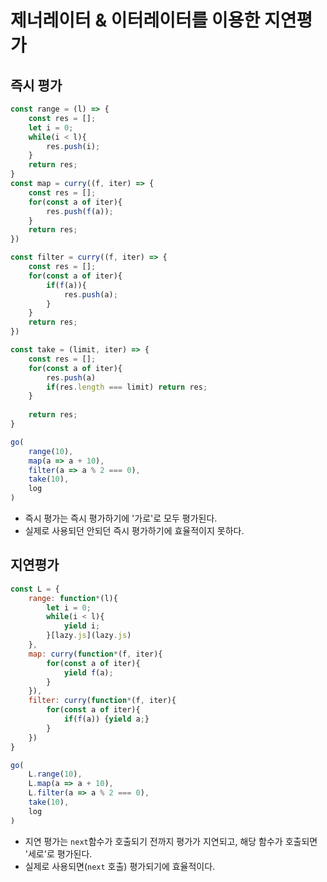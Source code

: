 # 제너레이터 & 이터레이터를 이용한 지연평가

## 즉시 평가
```javascript
const range = (l) => {
    const res = [];
    let i = 0;
    while(i < l){
        res.push(i);
    }
    return res;
}
const map = curry((f, iter) => {
    const res = [];
    for(const a of iter){
        res.push(f(a));
    }
    return res;
})

const filter = curry((f, iter) => {
    const res = [];
    for(const a of iter){
        if(f(a)){
            res.push(a);
        }
    }
    return res;
})

const take = (limit, iter) => {
    const res = [];
    for(const a of iter){
        res.push(a)
        if(res.length === limit) return res;
    }
    
    return res;
}
```

```javascript
go(
    range(10),
    map(a => a + 10),
    filter(a => a % 2 === 0),
    take(10),
    log
)
```
- 즉시 평가는 즉시 평가하기에 '가로'로 모두 평가된다.
- 실제로 사용되던 안되던 즉시 평가하기에 효율적이지 못하다.

## 지연평가
```javascript
const L = {
    range: function*(l){
        let i = 0;
        while(i < l){
            yield i;
        }[lazy.js](lazy.js)
    },
    map: curry(function*(f, iter){
        for(const a of iter){
            yield f(a);
        }
    }),
    filter: curry(function*(f, iter){
        for(const a of iter){
            if(f(a)) {yield a;}
        }
    })
}
```

```javascript
go(
    L.range(10),
    L.map(a => a + 10),
    L.filter(a => a % 2 === 0),
    take(10),
    log
)
```

- 지연 평가는 `next`함수가 호출되기 전까지 평가가 지연되고, 해당 함수가 호출되면 '세로'로 평가된다.
- 실제로 사용되면(`next` 호출) 평가되기에 효율적이다.